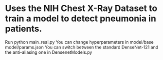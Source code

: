 # Uses the NIH Chest X-Ray Dataset to train a model to detect pneumonia in patients.

Run python main_real.py
You can change hyperparameters in model/base model/params.json
You can switch between the standard DenseNet-121 and the anti-aliasing one in DensenetModels.py
